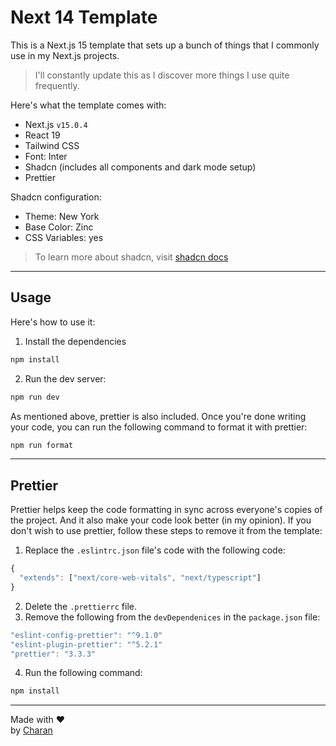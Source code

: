 # Next 14 Template

This is a Next.js 15 template that sets up a bunch of things that I commonly use in my Next.js projects.

> I'll constantly update this as I discover more things I use quite frequently.

Here's what the template comes with:
- Next.js `v15.0.4`
- React 19
- Tailwind CSS
- Font: Inter
- Shadcn (includes all components and dark mode setup)
- Prettier

Shadcn configuration:
- Theme: New York
- Base Color: Zinc
- CSS Variables: yes

> To learn more about shadcn, visit [shadcn docs](https://ui.shadcn.com/docs/)

---
## Usage

Here's how to use it:

1. Install the dependencies
```bash
npm install
```

2. Run the dev server:
```bash
npm run dev
```

As mentioned above, prettier is also included. Once you're done writing your code, you can run the following command to format it with prettier:

```bash
npm run format
```

---

## Prettier

Prettier helps keep the code formatting in sync across everyone's copies of the project. And it also make your code look better (in my opinion). If you don't wish to use prettier, follow these steps to remove it from the template:

1. Replace the `.eslintrc.json` file's code with the following code:
```js
{
  "extends": ["next/core-web-vitals", "next/typescript"]
}
```
2. Delete the `.prettierrc` file.
3. Remove the following from the `devDependenices` in the `package.json` file:
```js
"eslint-config-prettier": "^9.1.0"
"eslint-plugin-prettier": "^5.2.1"
"prettier": "3.3.3"
```
4. Run the following command:
```bash
npm install
```

---

Made with ❤️  
by [Charan](https://charan.dev/)